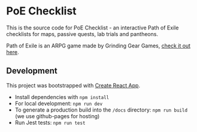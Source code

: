 # PoE Checklist

This is the source code for PoE Checklist - an interactive Path of Exile checklists for maps, passive quests, lab trials and pantheons.

Path of Exile is an ARPG game made by Grinding Gear Games, [check it out here](http://www.pathofexile.com/).


## Development
This project was bootstrapped with [Create React App](https://github.com/facebookincubator/create-react-app).

- Install dependencies with `npm install`
- For local development: `npm run dev`
- To generate a production build into the `/docs` directory: `npm run build` (we use github-pages for hosting)
- Run Jest tests: `npm run test`
